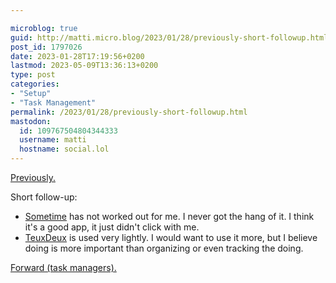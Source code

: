 ```yaml
---

microblog: true
guid: http://matti.micro.blog/2023/01/28/previously-short-followup.html
post_id: 1797026
date: 2023-01-28T17:19:56+0200
lastmod: 2023-05-09T13:36:13+0200
type: post
categories:
- "Setup"
- "Task Management"
permalink: /2023/01/28/previously-short-followup.html
mastodon:
  id: 109767504804344333
  username: matti
  hostname: social.lol
---
```

[Previously.](https://blog.martin-haehnel.de/2022/12/12/got-an-unexpected.html)

Short follow-up:

- [Sometime](https://sometime.irisationlab.com) has not worked out for me. I never got the hang of it. I think it's a good app, it just didn't click with me.
- [TeuxDeux](https://teuxdeux.com/) is used very lightly. I would want to use it more, but I believe doing is more important than organizing or even tracking the doing.

[Forward (task managers).](https://blog.martin-haehnel.de/2023/03/15/previously-im-not.html)
